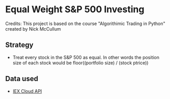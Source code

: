 # Equal Weight S&P 500 Investing

Credits: This project is based on the course "Algorithimic Trading in Python" created by Nick McCullum

## Strategy

- Treat every stock in the S&P 500 as equal. In other words the position size of each stock would be floor((portfolio size) / (stock ptrice))

## Data used

- [IEX Cloud API](https://iexcloud.io/)
